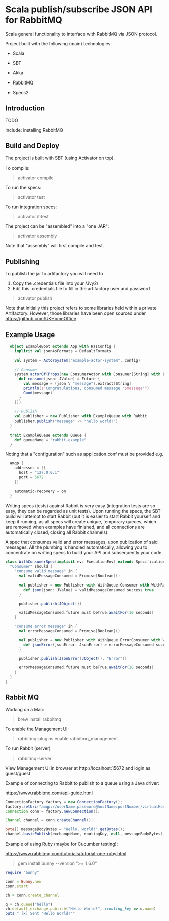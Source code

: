 Scala publish/subscribe JSON API for RabbitMQ
=============================================
Scala general functionality to interface with RabbitMQ via JSON protocol.

Project built with the following (main) technologies:

- Scala

- SBT

- Akka

- RabbitMQ

- Specs2

Introduction
------------
TODO

Include: installing RabbitMQ

Build and Deploy
----------------
The project is built with SBT (using Activator on top).

To compile:
> activator compile

To run the specs:
> activator test

To run integration specs:
> activator it:test

The project can be "assembled" into a "one JAR":
> activator assembly

Note that "assembly" will first compile and test.

Publishing
----------
To publish the jar to artifactory you will need to 

1. Copy the .credentials file into your <home directory>/.ivy2/
2. Edit this .credentials file to fill in the artifactory user and password

> activator publish

Note that initially this project refers to some libraries held within a private Artifactory. However, those libraries have been open sourced under https://github.com/UKHomeOffice.

Example Usage
-------------
```scala
  object ExampleBoot extends App with HasConfig {
    implicit val json4sFormats = DefaultFormats
  
    val system = ActorSystem("example-actor-system", config)
  
    // Consume
    system.actorOf(Props(new ConsumerActor with Consumer[String] with ExampleQueue with Rabbit {
      def consume(json: JValue) = Future {
        val message = (json \ "message").extract[String]
        println(s"Congratulations, consumed message '$message'")
        Good(message)
      }
    }))
  
    // Publish
    val publisher = new Publisher with ExampleQueue with Rabbit
    publisher.publish("message" -> "hello world!")
  }
  
  trait ExampleQueue extends Queue {
    def queueName = "rabbit-example"
  }
```

Noting that a "configuration" such as application.conf must be provided e.g.
```scala
  amqp {
    addresses = [{
      host = "127.0.0.1"
      port = 5672
    }]
  
    automatic-recovery = on
  }
```

Writing specs (tests) against Rabbit is very easy (integration tests are so easy, they can be regarded as unit tests). Upon running the specs, the SBT build will attempt to start Rabbit (but it is easier to start Rabbit yourself and keep it running, as all specs will create unique, temporary queues, which are removed when examples have finished, and all connections are automatically closed, closing all Rabbit channels).

A spec that consumes valid and error messages, upon publication of said messages. All the plumbing is handled automatically, allowing you to concentrate on writing specs to build your API and subsequently your code.

```scala
class WithConsumerSpec(implicit ev: ExecutionEnv) extends Specification with RabbitSpec {
  "Consumer" should {
    "consume valid message" in {
      val validMessageConsumed = Promise[Boolean]()

      val publisher = new Publisher with WithQueue.Consumer with WithRabbit {
        def json(json: JValue) = validMessageConsumed success true
      }

      publisher.publish(JObject())

      validMessageConsumed.future must beTrue.awaitFor(10 seconds)
    }

    "consume error message" in {
      val errorMessageConsumed = Promise[Boolean]()

      val publisher = new Publisher with WithQueue.ErrorConsumer with WithRabbit {
        def jsonError(jsonError: JsonError) = errorMessageConsumed success true
      }

      publisher.publish(JsonError(JObject(), "Error"))

      errorMessageConsumed.future must beTrue.awaitFor(10 seconds)
    }
  }
}
```

Rabbit MQ
---------
Working on a Mac:
> brew install rabbitmq

To enable the Management UI:
> rabbitmq-plugins enable rabbitmq_management

To run Rabbit (server)
> rabbitmq-server

View Management UI in browser at http://localhost:15672
and login as guest/guest

Example of connecting to Rabbit to publish to a queue using a Java driver:

https://www.rabbitmq.com/api-guide.html
```java
ConnectionFactory factory = new ConnectionFactory();
factory.setUri("amqp://userName:password@hostName:portNumber/virtualHost");
Connection conn = factory.newConnection();

Channel channel = conn.createChannel();

byte[] messageBodyBytes = "Hello, world!".getBytes();
channel.basicPublish(exchangeName, routingKey, null, messageBodyBytes);
```

Example of using Ruby (maybe for Cucumber testing):

https://www.rabbitmq.com/tutorials/tutorial-one-ruby.html
> gem install bunny --version ">= 1.6.0"

```ruby
require "bunny"

conn = Bunny.new
conn.start

ch = conn.create_channel

q = ch.queue("hello")
ch.default_exchange.publish("Hello World!", :routing_key => q.name)
puts " [x] Sent 'Hello World!'"
```